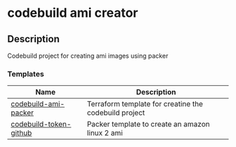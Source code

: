 # codebuild ami creator

## Description

Codebuild project for creating ami images using packer

### Templates

| Name | Description |
|------|-------------|
| [codebuild-ami-packer](/terraform/codebuild-ami-packer/readme.md) | Terraform template for creatine the codebuild project |
| [codebuild-token-github](/terraform/codebuild-token-github/readme.md) | Packer template to create an amazon linux 2 ami |